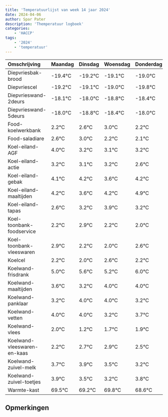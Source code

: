 ```yaml
---
title: 'Temperatuurlijst van week 14 jaar 2024'
date: 2024-04-06
author: Spar Pater
description: 'Themperatuur logboek'
categories:
    - 'HACCP'
tags:
    - '2024'
    - 'temperatuur'
---
```

|Omschrijving|Maandag|Dinsdag|Woensdag|Donderdag|Vrijdag|Zaterdag|Zondag|
|:---|:---|:---|:---|:---|:---|:---|:---|
|Diepvriesbak-brood|-19.4°C|-19.2°C|-19.1°C|-19.0°C|-19.8°C|-19.4°C| |
|Diepvriescel|-19.2°C|-19.1°C|-19.0°C|-19.8°C|-19.4°C|-19.0°C| |
|Diepvrieswand-2deurs|-18.1°C|-18.0°C|-18.8°C|-18.4°C|-18.0°C|-18.8°C| |
|Diepvrieswand-5deurs|-18.0°C|-18.8°C|-18.4°C|-18.0°C|-18.8°C|-18.9°C| |
|Food-koelwerkbank|2.2°C|2.6°C|3.0°C|2.2°C|2.1°C|2.2°C| |
|Food-saladiare|2.6°C|3.0°C|2.2°C|2.1°C|2.2°C|1.6°C| |
|Koel-eiland-AGF|4.0°C|3.2°C|3.1°C|3.2°C|2.6°C|3.2°C| |
|Koel-eiland-actie|3.2°C|3.1°C|3.2°C|2.6°C|3.2°C|3.9°C| |
|Koel-eiland-gebak|4.1°C|4.2°C|3.6°C|4.2°C|4.9°C|4.2°C| |
|Koel-eiland-maaltijden|4.2°C|3.6°C|4.2°C|4.9°C|4.2°C|4.0°C| |
|Koel-eiland-tapas|2.6°C|3.2°C|3.9°C|3.2°C|3.0°C|3.6°C| |
|Koel-toonbank-foodservice|2.2°C|2.9°C|2.2°C|2.0°C|2.6°C|2.2°C| |
|Koel-toonbank-vleeswaren|2.9°C|2.2°C|2.0°C|2.6°C|2.2°C|3.0°C| |
|Koelcel|2.2°C|2.0°C|2.6°C|2.2°C|3.0°C|3.0°C| |
|Koelwand-frisdrank|5.0°C|5.6°C|5.2°C|6.0°C|6.0°C|5.2°C| |
|Koelwand-maaltijden|3.6°C|3.2°C|4.0°C|4.0°C|3.2°C|3.7°C| |
|Koelwand-panklaar|3.2°C|4.0°C|4.0°C|3.2°C|3.7°C|3.9°C| |
|Koelwand-vetten|4.0°C|4.0°C|3.2°C|3.7°C|3.9°C|3.5°C| |
|Koelwand-vlees|2.0°C|1.2°C|1.7°C|1.9°C|1.5°C|1.2°C| |
|Koelwand-vleeswaren-en-kaas|2.2°C|2.7°C|2.9°C|2.5°C|2.2°C|2.8°C| |
|Koelwand-zuivel-melk|3.7°C|3.9°C|3.5°C|3.2°C|3.8°C|2.6°C| |
|Koelwand-zuivel-toetjes|3.9°C|3.5°C|3.2°C|3.8°C|2.6°C|3.1°C| |
|Warmte-kast|69.5°C|69.2°C|69.8°C|68.6°C|69.1°C|69.2°C| |

## Opmerkingen


